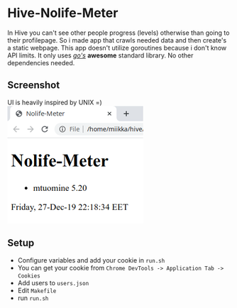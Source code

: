 # Hive-Nolife-Meter

In Hive you can't see other people progress (levels) otherwise than going to
their profilepage. So i made app that crawls needed data and then create's a static
webpage. This app doesn't utilize goroutines because i don't know API limits. It only uses *[go's](https://golang.org/)* **awesome** standard library. No other dependencies needed.

## Screenshot

UI is heavily inspired by UNIX =)
![Screenshot](https://github.com/tuommii/hive-nolife-meter/blob/master/screenshot.png "Screenshot")

## Setup

* Configure variables and add your cookie in `run.sh`
* You can get your cookie from `Chrome DevTools -> Application Tab -> Cookies`
* Add users to `users.json`
* Edit `Makefile`
* run `run.sh`
